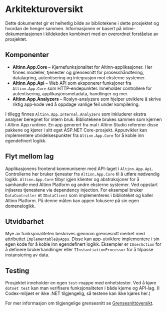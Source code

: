 # Arkitekturoversikt

Dette dokumentet gir et helhetlig bilde av bibliotekene i dette prosjektet og hvordan de henger sammen. Informasjonen er basert på inline-dokumentasjonen i kildekoden kombinert med en overordnet forståelse av prosjektet.

## Komponenter

- **Altinn.App.Core** – Kjernefunksjonalitet for Altinn-applikasjoner. Her finnes modeller, tjenester og grensesnitt for prosesshåndtering, datalagring, autentisering og integrasjon mot eksterne systemer.
- **Altinn.App.Api** – Web API som eksponerer funksjoner fra `Altinn.App.Core` som HTTP-endepunkter. Inneholder controllere for autentisering, applikasjonsmetadata, handlinger og mer.
- **Altinn.App.Analyzers** – Roslyn-analyzere som hjelper utviklere å skrive riktig app-kode ved å oppdage vanlige feil under kompilering.

I tillegg finnes `Altinn.App.Internal.Analyzers` som inkluderer ekstra analyser beregnet for intern bruk.
Bibliotekene brukes sammen som kjernen i Altinn App runtime. En app generert fra mal i Altinn Studio refererer disse pakkene og kjører i sitt eget ASP.NET Core-prosjekt. Apputvikler kan implementere utvidelsespunkter fra `Altinn.App.Core` for å koble inn egendefinert logikk.


## Flyt mellom lag

Applikasjonens frontend kommuniserer med API-laget i `Altinn.App.Api`. Controllerne her bruker tjenester fra `Altinn.App.Core` til å utføre nødvendig logikk. `Altinn.App.Core` tilbyr igjen klienter og abstraksjoner for å samhandle med Altinn Platform og andre eksterne systemer.
Ved oppstart injiseres tjenestene via dependency injection. For eksempel bruker `DataController` et `IDataClient` som implementeres i biblioteket og kaller Altinn Platform. På denne måten kan appen fokusere på sin egen domenelogikk.

## Utvidbarhet

Mye av funksjonaliteten beskrives gjennom grensesnitt merket med attributtet `ImplementableByApps`. Disse kan app-utviklere implementere i sin egen kode for å koble inn egendefinert logikk. Eksempler er `IUserAction` for å definere brukerhandlinger eller `IInstantiationProcessor` for å tilpasse instansiering av data.

## Testing

Prosjektet inneholder en egen `test`-mappe med enhetstester. Ved å kjøre `dotnet test` kan man verifisere funksjonaliteten i både kjerne og API-lag. (I Codex-miljøet er ikke .NET tilgjengelig, så testene kan ikke kjøres her.)

For mer informasjon om tilgjengelige grensesnitt se [Grensesnittoversikt](interfaces.md).
